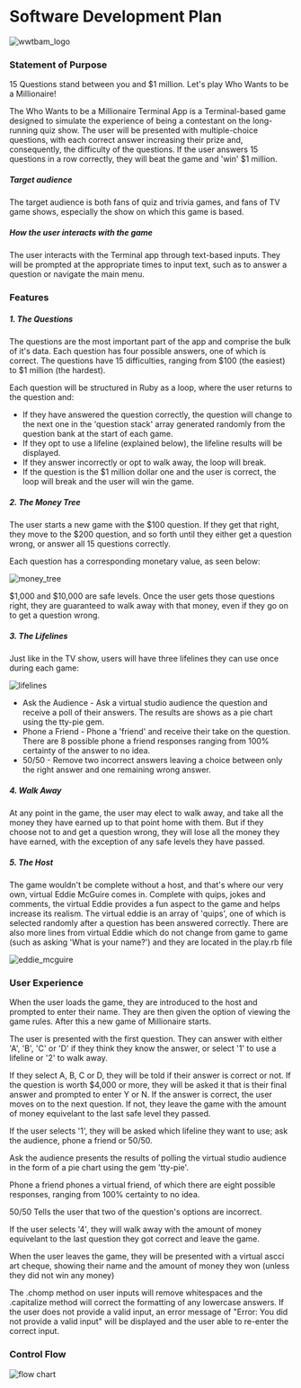 # Software Development Plan
![wwtbam_logo](../img/logo-large.jpg)
### Statement of Purpose
15 Questions stand between you and $1 million. Let's play Who Wants to be a Millionaire!

The Who Wants to be a Millionaire Terminal App is a Terminal-based game designed to simulate the experience of being a contestant on the long-running quiz show. The user will be presented with multiple-choice questions, with each correct answer increasing their prize and, consequently, the difficulty of the questions. If the user answers 15 questions in a row correctly, they will beat the game and 'win' $1 million.

##### Target audience
The target audience is both fans of quiz and trivia games, and fans of TV game shows, especially the show on which this game is based. 

##### How the user interacts with the game
The user interacts with the Terminal app through text-based inputs. They will be prompted at the appropriate times to input text, such as to answer a question or navigate the main menu.

### Features
##### 1. The Questions
The questions are the most important part of the app and comprise the bulk of it's data. Each question has four possible answers, one of which is correct. The questions have 15 difficulties, ranging from \$100 (the easiest) to \$1 million (the hardest). 

Each question will be structured in Ruby as a loop, where the user returns to the question and:
* If they have answered the question correctly, the question will change to the next one in the 'question stack' array generated randomly from the question bank at the start of each game.
* If they opt to use a lifeline (explained below), the lifeline results will be displayed.
* If they answer incorrectly or opt to walk away, the loop will break.
* If the question is the $1 million dollar one and the user is correct, the loop will break and the user will win the game.

##### 2. The Money Tree
The user starts a new game with the \$100 question. If they get that right, they move to the \$200 question, and so forth until they either get a question wrong, or answer all 15 questions correctly.

Each question has a corresponding monetary value, as seen below:

![money_tree](../img/money-tree.png)

\$1,000 and \$10,000 are safe levels. Once the user gets those questions right, they are guaranteed to walk away with that money, even if they go on to get a question wrong.

##### 3. The Lifelines
Just like in the TV show, users will have three lifelines they can use once during each game:

![lifelines](../img/lifelines.png)
* Ask the Audience - Ask a virtual studio audience the question and receive a poll of their answers. The results are shows as a pie chart using the tty-pie gem.
* Phone a Friend - Phone a 'friend' and receive their take on the question. There are 8 possible phone a friend responses ranging from 100% certainty of the answer to no idea.
* 50/50 - Remove two incorrect answers leaving a choice between only the right answer and one remaining wrong answer.

##### 4. Walk Away
At any point in the game, the user may elect to walk away, and take all the money they have earned up to that point home with them. But if they choose not to and get a question wrong, they will lose all the money they have earned, with the exception of any safe levels they have passed.

##### 5. The Host
The game wouldn't be complete without a host, and that's where our very own, virtual Eddie McGuire comes in. Complete with quips, jokes and comments, the virtual Eddie provides a fun aspect to the game and helps increase its realism.
The virtual eddie is an array of 'quips', one of which is selected randomly after a question has been answered correctly. There are also more lines from virtual Eddie which do not change from game to game (such as asking 'What is your name?') and they are located in the play.rb file

![eddie_mcguire](../img/eddie-mcguire.png)

### User Experience
When the user loads the game, they are introduced to the host and prompted to enter their name. They are then given the option of viewing the game rules. After this a new game of Millionaire starts.

The user is presented with the first question. They can answer with either 'A', 'B', 'C' or 'D' if they think they know the answer, or select '1' to use a lifeline or '2' to walk away.

If they select A, B, C or D, they will be told if their answer is correct or not. If the question is worth $4,000 or more, they will be asked it that is their final answer and prompted to enter Y or N. If the answer is correct, the user moves on to the next question. If not, they leave the game with the amount of money equivelant to the last safe level they passed.

If the user selects '1', they will be asked which lifeline they want to use; ask the audience, phone a friend or 50/50.

Ask the audience presents the results of polling the virtual studio audience in the form of a pie chart using the gem 'tty-pie'.

Phone a friend phones a virtual friend, of which there are eight possible responses, ranging from 100% certainty to no idea.

50/50 Tells the user that two of the question's options are incorrect.

If the user selects '4', they will walk away with the amount of money equivelant to the last question they got correct and leave the game.

When the user leaves the game, they will be presented with a virtual ascci art cheque, showing their name and the amount of money they won (unless they did not win any money)

The .chomp method on user inputs will remove whitespaces and the .capitalize method will correct the formatting of any lowercase answers. If the user does not provide a valid input, an error message of "Error: You did not provide a valid input" will be displayed and the user able to re-enter the correct input.

### Control Flow

![flow chart](../img/flow-chart.jpg)